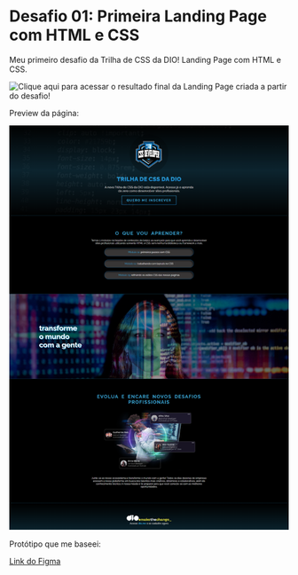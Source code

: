 # Desafio 01: Primeira Landing Page com HTML e CSS

Meu primeiro desafio da Trilha de CSS da DIO! 
Landing Page com HTML e CSS.

![Clique aqui]([https://rocha072.github.io/trilha-css-desafio-01]) para acessar o resultado final da Landing Page criada a partir do desafio!

Preview da página:

![Demonstração do Projeto](./assets/images/TrilhaDIO.png)

Protótipo que me baseei:

[Link do Figma](https://www.figma.com/file/3PiokoJj9IhGDnNiWAJbz7/DIO---Desafio-01?node-id=2%3A6)

